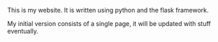 This is my website. It is written using python and the flask framework.

My initial version consists of a single page, it will be updated with stuff
eventually. 
